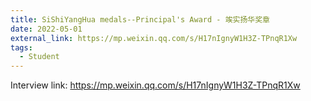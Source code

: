 ```yaml
---
title: SiShiYangHua medals--Principal's Award - 竢实扬华奖章
date: 2022-05-01
external_link: https://mp.weixin.qq.com/s/H17nIgnyW1H3Z-TPnqR1Xw
tags:
  - Student
---
```


  Interview link: https://mp.weixin.qq.com/s/H17nIgnyW1H3Z-TPnqR1Xw

<!--more-->
